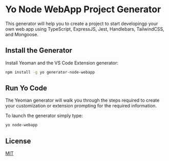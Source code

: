 # Yo Node WebApp Project Generator

This generator will help you to create a project to start developingp your own web app using TypeScript, ExpressJS, Jest, Handlebars, TailwindCSS, and Mongoose.

## Install the Generator

Install Yeoman and the VS Code Extension generator:

```bash
npm install -g yo generator-node-webapp
```

## Run Yo Code

The Yeoman generator will walk you through the steps required to create your customization or extension prompting for the required information.

To launch the generator simply type:

```bash
yo node-webapp
```

## License
[MIT](https://github.com/vcgtz/generator-node-webapp/blob/main/LICENSE)
